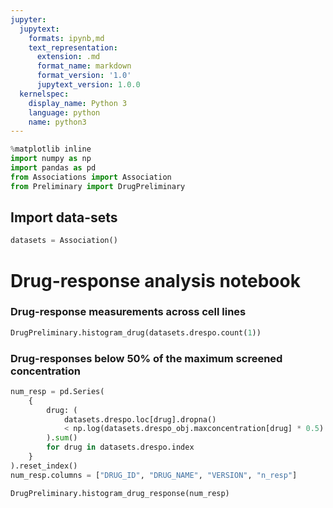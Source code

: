 ```yaml
---
jupyter:
  jupytext:
    formats: ipynb,md
    text_representation:
      extension: .md
      format_name: markdown
      format_version: '1.0'
      jupytext_version: 1.0.0
  kernelspec:
    display_name: Python 3
    language: python
    name: python3
---
```


```python
%matplotlib inline
import numpy as np
import pandas as pd
from Associations import Association
from Preliminary import DrugPreliminary
```

## Import data-sets

```python
datasets = Association()
```

# Drug-response analysis notebook


### Drug-response measurements across cell lines

```python
DrugPreliminary.histogram_drug(datasets.drespo.count(1))
```

### Drug-responses below 50% of the maximum screened concentration

```python
num_resp = pd.Series(
    {
        drug: (
            datasets.drespo.loc[drug].dropna()
            < np.log(datasets.drespo_obj.maxconcentration[drug] * 0.5)
        ).sum()
        for drug in datasets.drespo.index
    }
).reset_index()
num_resp.columns = ["DRUG_ID", "DRUG_NAME", "VERSION", "n_resp"]
```


```python
DrugPreliminary.histogram_drug_response(num_resp)
```

```python

```
